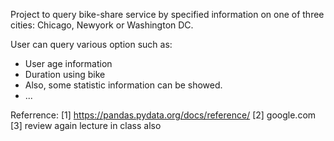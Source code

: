Project to query bike-share service by specified information on one of three cities: Chicago, Newyork or Washington DC.

User can query various option such as:
- User age information
- Duration using bike
- Also, some statistic information can be showed.
- ...

Referrence:
 [1] https://pandas.pydata.org/docs/reference/
 [2] google.com
 [3] review again lecture in class also